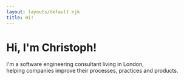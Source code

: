 ```yaml
---
layout: layouts/default.njk
title: Hi!
---
```


# Hi, I'm Christoph!

I'm a software engineering consultant living in London,<br />
helping companies improve their processes, practices and products.
